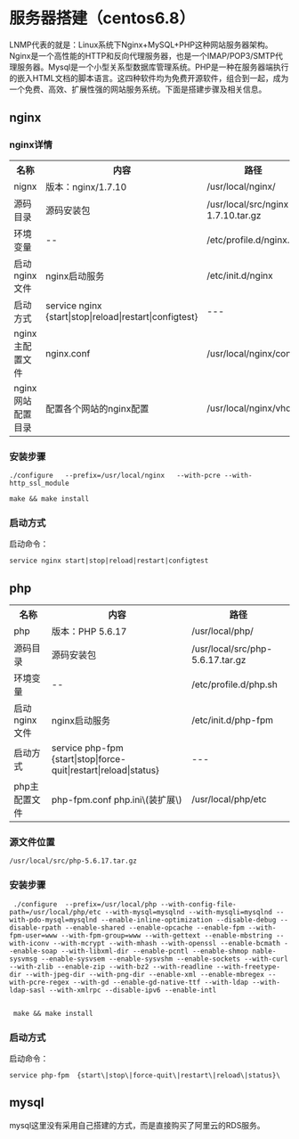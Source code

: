# 服务器搭建（centos6.8）

LNMP代表的就是：Linux系统下Nginx+MySQL+PHP这种网站服务器架构。Nginx是一个高性能的HTTP和反向代理服务器，也是一个IMAP/POP3/SMTP代理服务器。Mysql是一个小型关系型数据库管理系统。PHP是一种在服务器端执行的嵌入HTML文档的脚本语言。这四种软件均为免费开源软件，组合到一起，成为一个免费、高效、扩展性强的网站服务系统。下面是搭建步骤及相关信息。

## nginx

### nginx详情

<table>
  <tr>
    <th>名称</th>
    <th>内容</th>
    <th>路径</th>
  </tr>
  <tr>
    <td>nignx</td>
    <td>版本：nginx/1.7.10</td>
    <td>/usr/local/nginx/</td>
  </tr>
  <tr>
    <td>源码目录</td>
    <td>源码安装包</td>
    <td>/usr/local/src/nginx-1.7.10.tar.gz</td>
  </tr>
  <tr>
    <td>环境变量</td>
    <td>--</td>
    <td>/etc/profile.d/nginx.sh</td>
  </tr>
  <tr>
    <td>启动nginx文件</td>
    <td>nginx启动服务</td>
    <td>/etc/init.d/nginx</td>
  </tr>
  <tr>
    <td>启动方式</td>
    <td>service nginx {start|stop|reload|restart|configtest}</td>
    <td>---</td>
  </tr>
  <tr>
    <td>nginx主配置文件</td>
    <td>nginx.conf</td>
    <td>/usr/local/nginx/conf</td>
  </tr>
  <tr>
    <td>nginx网站配置目录</td>
    <td>配置各个网站的nginx配置</td>
    <td>/usr/local/nginx/vhost</td>
  </tr>
</table>

### 安装步骤

```shell
./configure   --prefix=/usr/local/nginx   --with-pcre --with-http_ssl_module

make && make install
```

### 启动方式

启动命令：

`service nginx start|stop|reload|restart|configtest`

## php

<table>
  <tr>
    <th>名称</th>
    <th>内容</th>
    <th>路径</th>
  </tr>
  <tr>
    <td>php</td>
    <td>版本：PHP 5.6.17</td>
    <td>/usr/local/php/</td>
  </tr>
  <tr>
    <td>源码目录</td>
    <td>源码安装包</td>
    <td>/usr/local/src/php-5.6.17.tar.gz</td>
  </tr>
  <tr>
    <td>环境变量</td>
    <td>--</td>
    <td>/etc/profile.d/php.sh</td>
  </tr>
  <tr>
    <td>启动nginx文件</td>
    <td>nginx启动服务</td>
    <td>/etc/init.d/php-fpm</td>
  </tr>
  <tr>
    <td>启动方式</td>
    <td>service php-fpm {start|stop|force-quit|restart|reload|status}</td>
    <td>---</td>
  </tr>
  <tr>
    <td>php主配置文件</td>
    <td>php-fpm.conf php.ini\(装扩展\)</td>
    <td>/usr/local/php/etc</td>
  </tr>
</table>



### 源文件位置

`/usr/local/src/php-5.6.17.tar.gz`

### 安装步骤

```shell
 ./configure  --prefix=/usr/local/php --with-config-file-path=/usr/local/php/etc --with-mysql=mysqlnd --with-mysqli=mysqlnd --with-pdo-mysql=mysqlnd --enable-inline-optimization --disable-debug --disable-rpath --enable-shared --enable-opcache --enable-fpm --with-fpm-user=www --with-fpm-group=www --with-gettext --enable-mbstring --with-iconv --with-mcrypt --with-mhash --with-openssl --enable-bcmath --enable-soap --with-libxml-dir --enable-pcntl --enable-shmop nable-sysvmsg --enable-sysvsem --enable-sysvshm --enable-sockets --with-curl --with-zlib --enable-zip --with-bz2 --with-readline --with-freetype-dir --with-jpeg-dir --with-png-dir --enable-xml --enable-mbregex --with-pcre-regex --with-gd --enable-gd-native-ttf --with-ldap --with-ldap-sasl --with-xmlrpc --disable-ipv6 --enable-intl


 make && make install
```

### 启动方式

启动命令：



`service php-fpm  {start\|stop\|force-quit\|restart\|reload\|status}\`

## mysql



mysql这里没有采用自己搭建的方式，而是直接购买了阿里云的RDS服务。

